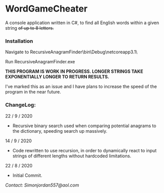 # WordGameCheater

A console application written in C#, to find all English words within a given string ~~of up to 8 letters.~~

### Installation

Navigate to RecursiveAnagramFinder\bin\Debug\netcoreapp3.1\

Run RecursiveAnagramFinder.exe

**THIS PROGRAM IS WORK IN PROGRESS. LONGER STRINGS TAKE EXPONENTIALLY LONGER TO RETURN RESULTS.**

I've marked this as an issue and I have plans to increase the speed of the program in the near future.

### ChangeLog:

22 / 9 / 2020

- Recursive binary search used when comparing potential anagrams to the dictionary, speeding search up massively.

14 / 9 / 2020

- Code rewritten to use recursion, in order to dynamically react to input strings of different lengths without hardcoded limitations.

22 / 8 / 2020

- Initial Commit.

_Contact: Simonjordan557@aol.com_ 

